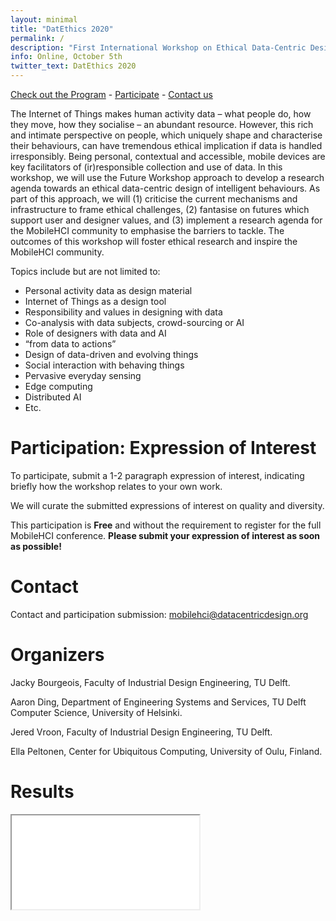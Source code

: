 ```yaml
---
layout: minimal
title: "DatEthics 2020"
permalink: /
description: "First International Workshop on Ethical Data-Centric Design of Intelligent Behaviour"
info: Online, October 5th
twitter_text: DatEthics 2020
---
```


[Check out the Program](/program) - [Participate](#participation-expression-of-interest) - [Contact us](#contact)

The Internet of Things makes human activity data – what people do, how they move, how they socialise – an abundant resource. However, this rich and intimate perspective on people, which uniquely shape and characterise their behaviours, can have tremendous ethical implication if data is handled irresponsibly. Being personal, contextual and accessible, mobile devices are key facilitators of (ir)responsible collection and use of data. In this workshop, we will use the Future Workshop approach to develop a research agenda towards an ethical data-centric design of intelligent behaviours. As part of this approach, we will (1) criticise the current mechanisms and infrastructure to frame ethical challenges, (2) fantasise on futures which support user and designer values, and (3) implement a research agenda for the MobileHCI community to emphasise the barriers to tackle. The outcomes of this workshop will foster ethical research and inspire the MobileHCI community.

Topics include but are not limited to:

* Personal activity data as design material
* Internet of Things as a design tool
* Responsibility and values in designing with data
* Co-analysis with data subjects, crowd-sourcing or AI
* Role of designers with data and AI
* “from data to actions”
* Design of data-driven and evolving things
* Social interaction with behaving things
* Pervasive everyday sensing
* Edge computing
* Distributed AI
* Etc.

# Participation: Expression of Interest

To participate, submit a 1-2 paragraph expression of interest, indicating briefly how the workshop relates to your own work. 

We will curate the submitted expressions of interest on quality and diversity.

This participation is **Free** and without the requirement to register for the full MobileHCI conference. **Please submit your expression of interest as soon as possible!**

# Contact

Contact and participation submission: [mobilehci@datacentricdesign.org](mailto:mobilehci@datacentricdesign.org)


# Organizers

Jacky Bourgeois, Faculty of Industrial Design Engineering, TU Delft.

Aaron Ding, Department of Engineering Systems and Services, TU Delft Computer Science, University of Helsinki.

Jered Vroon, Faculty of Industrial Design Engineering, TU Delft. 

Ella Peltonen, Center for Ubiquitous Computing, University of Oulu, Finland. 


# Results

<iframe src="/assets/img/pdf/datethics-whiteboard.pdf"></iframe>